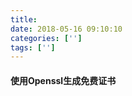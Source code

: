 ```yaml
---
title: 
date: 2018-05-16 09:10:10 
categories: ['']
tags: ['']
---
```


#### 使用Openssl生成免费证书
<!-- more -->